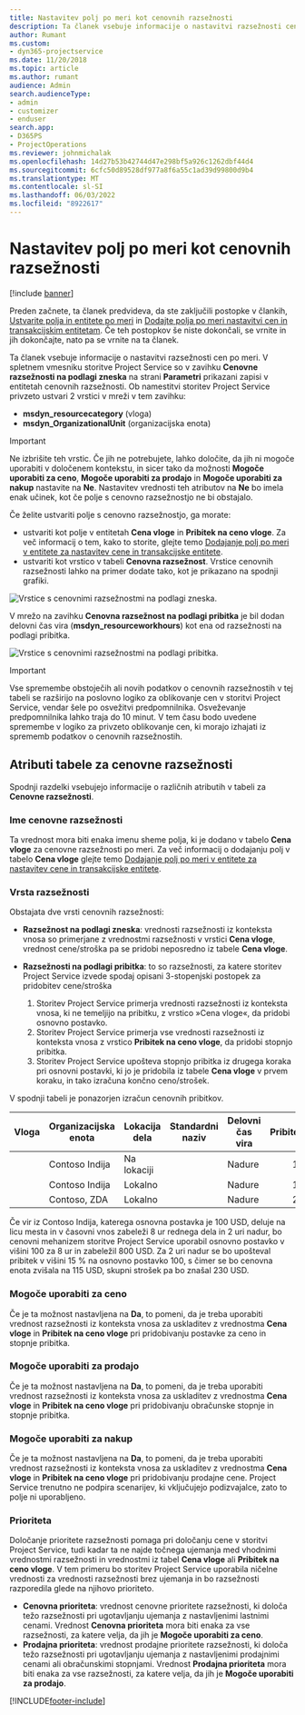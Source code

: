 ```yaml
---
title: Nastavitev polj po meri kot cenovnih razsežnosti
description: Ta članek vsebuje informacije o nastavitvi razsežnosti cen po meri.
author: Rumant
ms.custom:
- dyn365-projectservice
ms.date: 11/20/2018
ms.topic: article
ms.author: rumant
audience: Admin
search.audienceType:
- admin
- customizer
- enduser
search.app:
- D365PS
- ProjectOperations
ms.reviewer: johnmichalak
ms.openlocfilehash: 14d27b53b42744d47e298bf5a926c1262dbf44d4
ms.sourcegitcommit: 6cfc50d89528df977a8f6a55c1ad39d99800d9b4
ms.translationtype: MT
ms.contentlocale: sl-SI
ms.lasthandoff: 06/03/2022
ms.locfileid: "8922617"
---
```

# <a name="setting-up-custom-fields-as-pricing-dimensions"></a>Nastavitev polj po meri kot cenovnih razsežnosti 

[!include [banner](../includes/psa-now-project-operations.md)]

Preden začnete, ta članek predvideva, da ste zaključili postopke v člankih, [Ustvarite polja in entitete po meri](create-custom-fields-entities.md) in [Dodajte polja po meri nastavitvi cen in transakcijskim entitetam](field-references.md). Če teh postopkov še niste dokončali, se vrnite in jih dokončajte, nato pa se vrnite na ta članek. 

Ta članek vsebuje informacije o nastavitvi razsežnosti cen po meri. V spletnem vmesniku storitve Project Service so v zavihku **Cenovne razsežnosti na podlagi zneska** na strani **Parametri** prikazani zapisi v entitetah cenovnih razsežnosti. Ob namestitvi storitev Project Service privzeto ustvari 2 vrstici v mreži v tem zavihku:

- **msdyn_resourcecategory** (vloga)
- **msdyn_OrganizationalUnit** (organizacijska enota)

> [!IMPORTANT]
> Ne izbrišite teh vrstic. Če jih ne potrebujete, lahko določite, da jih ni mogoče uporabiti v določenem kontekstu, in sicer tako da možnosti **Mogoče uporabiti za ceno**, **Mogoče uporabiti za prodajo** in **Mogoče uporabiti za nakup** nastavite na **Ne**. Nastavitev vrednosti teh atributov na **Ne** bo imela enak učinek, kot če polje s cenovno razsežnostjo ne bi obstajalo.

Če želite ustvariti polje s cenovno razsežnostjo, ga morate:

- ustvariti kot polje v entitetah **Cena vloge** in **Pribitek na ceno vloge**. Za več informacij o tem, kako to storite, glejte temo [Dodajanje polj po meri v entitete za nastavitev cene in transakcijske entitete](field-references.md).
- ustvariti kot vrstico v tabeli **Cenovna razsežnost**. Vrstice cenovnih razsežnosti lahko na primer dodate tako, kot je prikazano na spodnji grafiki. 

![Vrstice s cenovnimi razsežnostmi na podlagi zneska.](media/Amt-based-PD.png)

V mrežo na zavihku **Cenovna razsežnost na podlagi pribitka** je bil dodan delovni čas vira (**msdyn_resourceworkhours**) kot ena od razsežnosti na podlagi pribitka.

![Vrstice s cenovnimi razsežnostmi na podlagi pribitka.](media/Markup-based-PD.png)

> [!IMPORTANT]
> Vse spremembe obstoječih ali novih podatkov o cenovnih razsežnostih v tej tabeli se razširijo na poslovno logiko za oblikovanje cen v storitvi Project Service, vendar šele po osvežitvi predpomnilnika. Osveževanje predpomnilnika lahko traja do 10 minut. V tem času bodo uvedene spremembe v logiko za privzeto oblikovanje cen, ki morajo izhajati iz sprememb podatkov o cenovnih razsežnostih.


## <a name="attributes-of-the-pricing-dimensions-table"></a>Atributi tabele za cenovne razsežnosti
Spodnji razdelki vsebujejo informacije o različnih atributih v tabeli za **Cenovne razsežnosti**.

### <a name="pricing-dimension-name"></a>Ime cenovne razsežnosti
Ta vrednost mora biti enaka imenu sheme polja, ki je dodano v tabelo **Cena vloge** za cenovne razsežnosti po meri. Za več informacij o dodajanju polj v tabelo **Cena vloge** glejte temo [Dodajanje polj po meri v entitete za nastavitev cene in transakcijske entitete](field-references.md).

### <a name="type-of-dimension"></a>Vrsta razsežnosti
Obstajata dve vrsti cenovnih razsežnosti:
  
  - **Razsežnost na podlagi zneska**: vrednosti razsežnosti iz konteksta vnosa so primerjane z vrednostmi razsežnosti v vrstici **Cena vloge**, vrednost cene/stroška pa se pridobi neposredno iz tabele **Cena vloge**.
  - **Razsežnosti na podlagi pribitka**: to so razsežnosti, za katere storitev Project Service izvede spodaj opisani 3-stopenjski postopek za pridobitev cene/stroška
 
    1. Storitev Project Service primerja vrednosti razsežnosti iz konteksta vnosa, ki ne temeljijo na pribitku, z vrstico »Cena vloge«, da pridobi osnovno postavko.
    2. Storitev Project Service primerja vse vrednosti razsežnosti iz konteksta vnosa z vrstico **Pribitek na ceno vloge**, da pridobi stopnjo pribitka.
    3. Storitev Project Service upošteva stopnjo pribitka iz drugega koraka pri osnovni postavki, ki jo je pridobila iz tabele **Cena vloge** v prvem koraku, in tako izračuna končno ceno/strošek.
   
   V spodnji tabeli je ponazorjen izračun cenovnih pribitkov.
  
| Vloga        | Organizacijska enota    |Lokacija dela      |Standardni naziv      |Delovni čas vira      |  Pribitek|
| ------------|-------------|-------------------|--------------------|-------------------------|--------:|
|             | Contoso Indija|Na lokaciji            |                    |Nadure                 |15     |
|             | Contoso Indija|Lokalno             |                    |Nadure                 |10     |
|             | Contoso, ZDA   |Lokalno             |                    |Nadure                 |20     |


Če vir iz Contoso Indija, katerega osnovna postavka je 100 USD, deluje na licu mesta in v časovni vnos zabeleži 8 ur rednega dela in 2 uri nadur, bo cenovni mehanizem storitve Project Service uporabil osnovno postavko v višini 100 za 8 ur in zabeležil 800 USD. Za 2 uri nadur se bo upošteval pribitek v višini 15 % na osnovno postavko 100, s čimer se bo cenovna enota zvišala na 115 USD, skupni strošek pa bo znašal 230 USD.

### <a name="applicable-to-cost"></a>Mogoče uporabiti za ceno 
Če je ta možnost nastavljena na **Da**, to pomeni, da je treba uporabiti vrednost razsežnosti iz konteksta vnosa za uskladitev z vrednostma **Cena vloge** in **Pribitek na ceno vloge** pri pridobivanju postavke za ceno in stopnje pribitka.

### <a name="applicable-to-sales"></a>Mogoče uporabiti za prodajo
Če je ta možnost nastavljena na **Da**, to pomeni, da je treba uporabiti vrednost razsežnosti iz konteksta vnosa za uskladitev z vrednostma **Cena vloge** in **Pribitek na ceno vloge** pri pridobivanju obračunske stopnje in stopnje pribitka.

### <a name="applicable-to-purchase"></a>Mogoče uporabiti za nakup
Če je ta možnost nastavljena na **Da**, to pomeni, da je treba uporabiti vrednost razsežnosti iz konteksta vnosa za uskladitev z vrednostma **Cena vloge** in **Pribitek na ceno vloge** pri pridobivanju prodajne cene. Project Service trenutno ne podpira scenarijev, ki vključujejo podizvajalce, zato to polje ni uporabljeno. 

### <a name="priority"></a>Prioriteta
Določanje prioritete razsežnosti pomaga pri določanju cene v storitvi Project Service, tudi kadar ta ne najde točnega ujemanja med vhodnimi vrednostmi razsežnosti in vrednostmi iz tabel **Cena vloge** ali **Pribitek na ceno vloge**. V tem primeru bo storitev Project Service uporabila ničelne vrednosti za vrednosti razsežnosti brez ujemanja in bo razsežnosti razporedila glede na njihovo prioriteto.

- **Cenovna prioriteta**: vrednost cenovne prioritete razsežnosti, ki določa težo razsežnosti pri ugotavljanju ujemanja z nastavljenimi lastnimi cenami. Vrednost **Cenovna prioriteta** mora biti enaka za vse razsežnosti, za katere velja, da jih je **Mogoče uporabiti za ceno**.
- **Prodajna prioriteta**: vrednost prodajne prioritete razsežnosti, ki določa težo razsežnosti pri ugotavljanju ujemanja z nastavljenimi prodajnimi cenami ali obračunskimi stopnjami. Vrednost **Prodajna prioriteta** mora biti enaka za vse razsežnosti, za katere velja, da jih je **Mogoče uporabiti za prodajo**.


[!INCLUDE[footer-include](../includes/footer-banner.md)]
